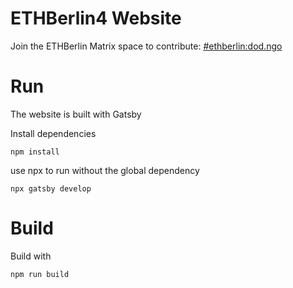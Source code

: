 # ETHBerlin4 Website

Join the ETHBerlin Matrix space to contribute: [#ethberlin:dod.ngo](https://matrix.to/#/%23ethberlin:dod.ngo)

# Run

The website is built with Gatsby

Install dependencies

```
npm install
```

use npx to run without the global dependency

```
npx gatsby develop
```

# Build

Build with

```
npm run build
```
